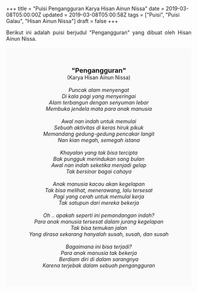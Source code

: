 +++
title = "Puisi Pengangguran Karya Hisan Ainun Nissa"
date = 2019-03-08T05:00:00Z
updated = 2019-03-08T05:00:58Z
tags = ["Puisi", "Puisi Galau", "Hisan Ainun Nissa"]
draft = false
+++

<div dir="ltr" style="text-align: left;" trbidi="on"><div dir="ltr" style="text-align: left;" trbidi="on"><div dir="ltr" style="text-align: left;" trbidi="on"><div style="text-align: justify;">Berikut ini adalah puisi berjudul "Pengangguran" yang dibuat oleh Hisan Ainun Nissa.</div><br /><div style="background: #FAFAFA; font-size: 14px; height: auto; margin: 0 auto; padding: 50px; text-align: center; width: auto;"><span style="font-size: 18px;"><b>"Pengangguran"</b></span><br />(Karya Hisan Ainun Nissa)<br /><br /><i> Puncak alam menyengat<br />Di kala pagi yang menyeringai<br />Alam terbangun dengan senyuman lebar<br />Membuka jendela mata para anak manusia<br /><br />Awal nan indah untuk memulai<br />Sebuah aktivitas di keras hiruk pikuk<br />Memandang gedung-gedung pencakar langit<br />Nan kian megah, semegah istana<br /><br />Khayalan yang tak bisa tercipta<br />Bak pungguk merindukan sang bulan<br />Awal nan indah seketika menjadi gelap<br />Tak bersinar bagai cahaya<br /><br />Anak manusia kacau akan kegelapan<br />Tak bisa melihat, menerawang, lalu tersesat<br />Pagi yang cerah untuk memulai kerja<br />Tak satupun dari mereka bekerja<br /><br />Oh .. apakah seperti ini pemandangan indah?<br />Para anak manusia tersesat dalam jurang kegelapan<br />Tak bisa temukan jalan<br />Yang dirasa sekarang hanyalah susah, susah, dan susah<br /><br />Bagaimana ini bisa terjadi?<br />Para anak manusia tak bekerja<br />Berdiam diri di dalam sarangnya<br />Karena terjebak dalam sebuah pengangguran</i></div></div></div></div>

